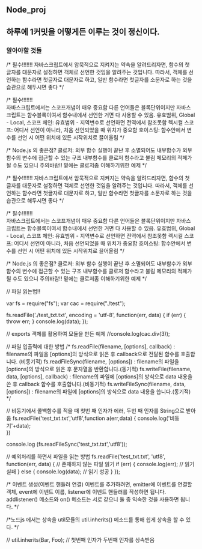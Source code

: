 ## Node_proj
하루에 1커밋을 어떻게든 이루는 것이 정신이다.
-------------


### 알아야할 것들
/* 필수!!!!!!!
자바스크립트에서 암묵적으로 지켜지는 약속을 알려드리자면,
함수의 첫 글자를 대문자로 설정하면 객체로 선언한 것임을
알려주는 것입니다. 따라서, 객체를 선언하는 함수라면
첫글자로 대문자로 하고, 일반 함수라면 첫글자를 소문자로
하는 것을 습관으로 해두시면 좋다 */ 

/* 필수!!!!!!!  
자바스크립트에서는 스코프개념이 매우 중요함
다른 언어들은 블록단위이지만 자바스크립트는 함수블록이여서
함수내에서 선언한 거면 다 사용할 수 있음. 
유효범위, Global - Local, 
스코프 체인: 유효범위 - 지역변수로 선언하면 전역에서 참조못함
렉시컬 스코프: 어디서 선언이 아니라, 처음 선언되었을 때 위치가 중요함
호이스팅: 함수안에서 변수를 선언 시 어떤 위치에 있든 시작위치로 끌어올림
*/ 

/* Node.js 의 좋은점?
클로저: 외부 함수 실행이 끝난 후 소멸되어도 
내부함수가 외부함수의 변수에 접근할 수 있는 구조
내부함수를 클로저 함수라고 불림
메모리의 적페가 될 수도 있으니 주의바람!!
밑에는 클로저좀 이해하기위한 예제
*/

/* 필수!!!!!!!
자바스크립트에서 암묵적으로 지켜지는 약속을 알려드리자면,
함수의 첫 글자를 대문자로 설정하면 객체로 선언한 것임을
알려주는 것입니다. 따라서, 객체를 선언하는 함수라면
첫글자로 대문자로 하고, 일반 함수라면 첫글자를 소문자로
하는 것을 습관으로 해두시면 좋다 */ 

/* 필수!!!!!!!  
자바스크립트에서는 스코프개념이 매우 중요함
다른 언어들은 블록단위이지만 자바스크립트는 함수블록이여서
함수내에서 선언한 거면 다 사용할 수 있음. 
유효범위, Global - Local, 
스코프 체인: 유효범위 - 지역변수로 선언하면 전역에서 참조못함
렉시컬 스코프: 어디서 선언이 아니라, 처음 선언되었을 때 위치가 중요함
호이스팅: 함수안에서 변수를 선언 시 어떤 위치에 있든 시작위치로 끌어올림
*/ 

/* Node.js 의 좋은점?
클로저: 외부 함수 실행이 끝난 후 소멸되어도 
내부함수가 외부함수의 변수에 접근할 수 있는 구조
내부함수를 클로저 함수라고 불림
메모리의 적페가 될 수도 있으니 주의바람!!
밑에는 클로저좀 이해하기위한 예제
*/

// 파일 읽는법!!

var fs = require("fs"); 
var cac = require("./test");

fs.readFile('./test_txt.txt', encoding = 'utf-8', function(err, data) {
	if (err) {
		throw err;
	}
	console.log(data);
});


// exports 객체를 활용하여 모듈을 만든 예제
//console.log(cac.div(3));


// 파일 입출력에 대한 방법
/*
fs.readFile(filename, [options], callback) 
: filename의 파일을 [options]의 방식으로 읽은 후 callback으로 전달된 함수를 호출합니다. (비동기적) 
fs.readFileSync(filename, [options]) 
: filename의 파일을 [options]의 방식으로 읽은 후 문자열을 반환합니다.(동기적)
fs.writeFile(filename, data, [options], callback) 
: filename의 파일에 [options]의 방식으로 data 내용을 쓴 후 callback 함수를 호출합니다.(비동기적) 
fs.writeFileSync(filename, data, [options]) 
: filename의 파일에 [options]의 방식으로 data 내용을 씁니다.(동기적)
*/


// 비동기에서 콜백함수를 적을 때 첫번 째 인자가 에러, 두번 째 인자를 String으로 받아옴
fs.readFile('test_txt.txt','utf8',function a(err,data) {
	console.log('비동기'+data);	
})

console.log (fs.readFileSync('test_txt.txt','utf8'));


// 예외처리를 하면서 파일을 읽는 방법
fs.readFile('test_txt.txt', 'utf8', function(err, data) { // 존재하지 않는 파일 읽기
    if (err) {
        console.log(err); // 읽기 실패
    }
    else {
        console.log(data); // 읽기 성공
    }
});

/*
이벤트 생성(이벤트 핸들러 연결)
이벤트를 추가하려면, emitter에 이벤트를 연결할 객체, event에 이벤트 이름,
listener에 이벤트 핸들러를 작성하면 됩니다.
addlistener() 메소드와 on() 메소드는 서로 같으니
둘 중 익숙한 것을 사용하면 됩니다. 
*/

/*노드js 에서는 상속을 util모듈의 
util.inherits() 메소드를 통해 쉽게 상속을 할 수 있다.
*/

// util.inherits(Bar, Foo);
// 첫번째 인자가 두번째 인자를 상속받음
